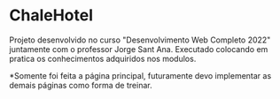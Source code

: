 # ChaleHotel

Projeto desenvolvido no curso "Desenvolvimento Web Completo 2022" juntamente com o professor Jorge Sant Ana.
Executado colocando em pratica os conhecimentos adquiridos nos modulos.

*Somente foi feita a página principal, futuramente devo implementar as demais páginas como forma de treinar.
